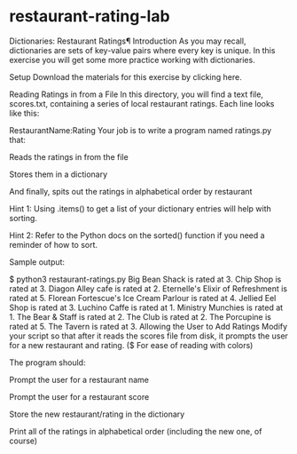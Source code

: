 # restaurant-rating-lab

Dictionaries: Restaurant Ratings¶
Introduction
As you may recall, dictionaries are sets of key-value pairs where every key is unique. In this exercise you will get some more practice working with dictionaries.

Setup
Download the materials for this exercise by clicking here.

Reading Ratings in from a File
In this directory, you will find a text file, scores.txt, containing a series of local restaurant ratings. Each line looks like this:

RestaurantName:Rating
Your job is to write a program named ratings.py that:

Reads the ratings in from the file

Stores them in a dictionary

And finally, spits out the ratings in alphabetical order by restaurant

Hint 1: Using .items() to get a list of your dictionary entries will help with sorting.

Hint 2: Refer to the Python docs on the sorted() function if you need a reminder of how to sort.

Sample output:

$ python3 restaurant-ratings.py
Big Bean Shack is rated at 3.
Chip Shop is rated at 3.
Diagon Alley cafe is rated at 2.
Eternelle's Elixir of Refreshment is rated at 5.
Florean Fortescue's Ice Cream Parlour is rated at 4.
Jellied Eel Shop is rated at 3.
Luchino Caffe is rated at 1.
Ministry Munchies is rated at 1.
The Bear & Staff is rated at 2.
The Club is rated at 2.
The Porcupine is rated at 5.
The Tavern is rated at 3.
Allowing the User to Add Ratings
Modify your script so that after it reads the scores file from disk, it prompts the user for a new restaurant and rating.
($ For ease of reading with colors)

The program should:

Prompt the user for a restaurant name

Prompt the user for a restaurant score

Store the new restaurant/rating in the dictionary

Print all of the ratings in alphabetical order (including the new one, of course)
